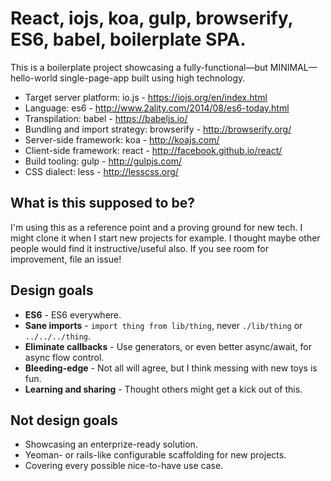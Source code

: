 # React, iojs, koa, gulp, browserify, ES6, babel, boilerplate SPA.

This is a boilerplate project showcasing a fully-functional—but MINIMAL—hello-world single-page-app built using high technology.

 * Target server platform: io.js - https://iojs.org/en/index.html
 * Language: es6 - http://www.2ality.com/2014/08/es6-today.html
 * Transpilation: babel - https://babeljs.io/
 * Bundling and import strategy: browserify - http://browserify.org/
 * Server-side framework: koa - http://koajs.com/
 * Client-side framework: react - http://facebook.github.io/react/
 * Build tooling: gulp - http://gulpjs.com/
 * CSS dialect: less - http://lesscss.org/

## What is this supposed to be?

I'm using this as a reference point and a proving ground for new tech. I might clone it when I start new projects for example. I thought maybe other people would find it instructive/useful also. If you see room for improvement, file an issue!

## Design goals

 * **ES6** - ES6 everywhere.
 * **Sane imports** - `import thing from lib/thing`, never `./lib/thing` or `../../../thing`.
 * **Eliminate callbacks** - Use generators, or even better async/await, for async flow control.
 * **Bleeding-edge** - Not all will agree, but I think messing with new toys is fun.
 * **Learning and sharing** - Thought others might get a kick out of this.

## Not design goals

 * Showcasing an enterprize-ready solution.
 * Yeoman- or rails-like configurable scaffolding for new projects.
 * Covering every possible nice-to-have use case.

